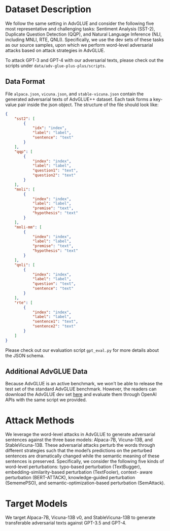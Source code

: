# Dataset Description
We follow the same setting in AdvGLUE and consider the following five most representative and challenging tasks: Sentiment Analysis (SST-2), Duplicate Question Detection (QQP), and
Natural Language Inference (NLI, including MNLI, RTE, QNLI). Specifically, we use the dev sets of
these tasks as our source samples, upon which we perform word-level adversarial attacks based on
attack strategies in AdvGLUE.

To attack GPT-3 and GPT-4 with our adversarial texts, please check out the scripts under `data/adv-glue-plus-plus/scripts`.

## Data Format

File `alpaca.json`, `vicuna.json`, and `stable-vicuna.json` contain the generated adversarial texts of AdvGLUE++ dataset. Each task forms a key-value pair inside the json object. The structure of the file should look like:
```json
{
    "sst2": [
        {
            "idx": "index",
            "label": "label",
            "sentence": "text"
        }
    ],
    "qqp": [
        {
            "index": "index",
            "label": "label",
            "question1": "text",
            "question2": "text"
        }
    ],
    "mnli": [
        {
            "index": "index",
            "label": "label",
            "premise": "text",
            "hypothesis": "text"
        }
    ],
    "mnli-mm": [
        {
            "index": "index",
            "label": "label",
            "premise": "text",
            "hypothesis": "text"
        }
    ],
    "qnli": [
        {
            "index": "index",
            "label": "label",
            "question": "text",
            "sentence": "text"
        }
    ],
    "rte": [
        {
            "index": "index",
            "label": "label",
            "sentence1": "text",
            "sentence2": "text"
        }
    ]
}
```
Please check out our evaluation script `gpt_eval.py` for more details about the JSON schema.

## Additional AdvGLUE Data

Because AdvGLUE is an active benchmark, we won't be able to release the test set of the standard AdvGLUE benchmark.
However, the readers can download the AdvGLUE dev set [here](https://adversarialglue.github.io/dataset/dev_ann.json) and evaluate them through OpenAI APIs with the same script we provided.

# Attack Methods
We leverage the word-level attacks in AdvGLUE to generate adversarial sentences
against the three base models: Alpaca-7B, Vicuna-13B, and StableVicuna-13B. These adversarial attacks perturb the words through different strategies such that the model’s predictions on the
perturbed sentences are dramatically changed while the semantic meaning of these sentences is
preserved. Specifically, we consider the following five kinds of word-level perturbations: typo-based
perturbation (TextBugger), embedding-similarity-based perturbation (TextFooler), context-
aware perturbation (BERT-ATTACK), knowledge-guided perturbation (SememePSO),
and semantic-optimization-based perturbation (SemAttack).

# Target Models
We target Alpaca-7B, Vicuna-13B v0, and StableVicuna-13B to generate transferable adversarial texts against GPT-3.5 and GPT-4.
